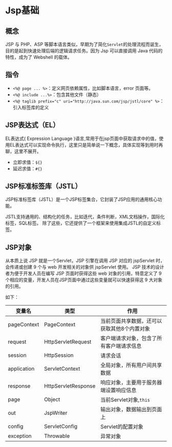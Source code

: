 # Jsp基础

## 概念

JSP 与 PHP、ASP 等脚本语言类似，早期为了简化`Servlet`的处理流程而诞生，目的是起到快速处理后端的逻辑请求任务。因为 Jsp 可以直接调用 Java 代码的特性，成为了 Webshell 的载体。

## 指令

- `<%@ page ... %>`：定义网页依赖属性，比如脚本语言，error 页面等。
- `<%@ include ...%>`：包含其他文件（静态）
- `<%@ taglib prefix="c" uri="http://java.sun.com/jsp/jstl/core" %>`：引入标签库的定义

## JSP表达式（EL）

EL表达式( Expression Language )语言,常用于在jsp页面中获取请求中的值，使用EL表达式可以实现命令执行，这里只是简单说一下概念，具体实现等到用时再聊，这里不展开。

- 立即求值：`${}`
- 延迟求值：`#{}`

## JSP标准标签库（JSTL）

JSP标准标签库（JSTL）是一个JSP标签集合，它封装了JSP应用的通用核心功能。

JSTL支持通用的、结构化的任务，比如迭代，条件判断，XML文档操作，国际化标签，SQL标签。 除了这些，它还提供了一个框架来使用集成JSTL的自定义标签。

## JSP对象

从本质上说 JSP 就是一个Servlet，JSP 引擎在调用 JSP 对应的 jspServlet 时，会传递或创建 9 个与 web 开发相关的对象供 jspServlet 使用。 JSP 技术的设计者为便于开发人员在编写 JSP 页面时获得这些 web 对象的引用，特意定义了 9 个相应的变量，开发人员在JSP页面中通过这些变量就可以快速获得这 9 大对象的引用。

如下：

| 变量名      | 类型                | 作用                                        |
| ----------- | ------------------- | ------------------------------------------- |
| pageContext | PageContext         | 当前页面共享数据，还可以获取其他8个内置对象 |
| request     | HttpServletRequest  | 客户端请求对象，包含了所有客户端请求信息    |
| session     | HttpSession         | 请求会话                                    |
| application | ServletContext      | 全局对象，所有用户间共享数据                |
| response    | HttpServletResponse | 响应对象，主要用于服务器端设置响应信息      |
| page        | Object              | 当前Servlet对象,`this`                      |
| out         | JspWriter           | 输出对象，数据输出到页面上                  |
| config      | ServletConfig       | Servlet的配置对象                           |
| exception   | Throwable           | 异常对象                                    |
